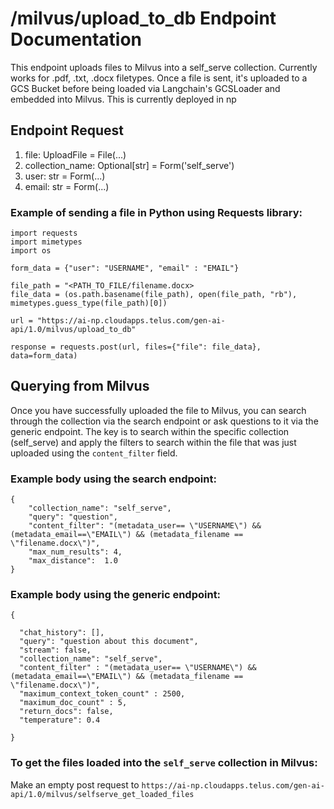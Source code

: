 # /milvus/upload_to_db Endpoint Documentation

This endpoint uploads files to Milvus into a self_serve collection. Currently works for .pdf, .txt, .docx filetypes. Once a file is sent, it's uploaded to a GCS Bucket before being loaded via Langchain's GCSLoader and embedded into Milvus. This is currently deployed in np

## Endpoint Request

1. file: UploadFile = File(...)
2. collection_name: Optional[str] = Form('self_serve')
3. user: str = Form(...)
4. email: str = Form(...)

### Example of sending a file in Python using Requests library:

```
import requests
import mimetypes
import os

form_data = {"user": "USERNAME", "email" : "EMAIL"}

file_path = "<PATH_TO_FILE/filename.docx>
file_data = (os.path.basename(file_path), open(file_path, "rb"), mimetypes.guess_type(file_path)[0])

url = "https://ai-np.cloudapps.telus.com/gen-ai-api/1.0/milvus/upload_to_db"

response = requests.post(url, files={"file": file_data}, data=form_data)

```

## Querying from Milvus

Once you have successfully uploaded the file to Milvus, you can search through the collection via the search endpoint or ask questions to it via the generic endpoint. The key is to search within the specific collection (self_serve) and apply the filters to search within the file that was just uploaded using the `content_filter` field.

### Example body using the search endpoint:

```
{
    "collection_name": "self_serve",
    "query": "question",
    "content_filter": "(metadata_user== \"USERNAME\") && (metadata_email==\"EMAIL\") && (metadata_filename == \"filename.docx\")",
    "max_num_results": 4,
    "max_distance":  1.0
}
```

### Example body using the generic endpoint:

```
{

  "chat_history": [],
  "query": "question about this document",
  "stream": false,
  "collection_name": "self_serve",
  "content_filter" : "(metadata_user== \"USERNAME\") && (metadata_email==\"EMAIL\") && (metadata_filename == \"filename.docx\")",
  "maximum_context_token_count" : 2500,
  "maximum_doc_count" : 5,
  "return_docs": false,
  "temperature": 0.4

}
```

### To get the files loaded into the `self_serve` collection in Milvus:

Make an empty post request to `https://ai-np.cloudapps.telus.com/gen-ai-api/1.0/milvus/selfserve_get_loaded_files`
